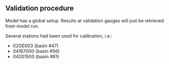 ## Validation procedure

Model has a global setup. Results at validation gauges will just be
retrieved from model run.

Several stations had been used for calibration, i.e.:
- 02GE003  (basin #47)
- 04167000 (basin #56)
- 04201500 (basin #61)
